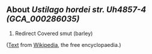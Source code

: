 About *Ustilago hordei str. Uh4857-4 (GCA\_000286035)* 
------------------------------------------------------



1.  Redirect Covered smut (barley)

([Text](http://en.wikipedia.org/wiki/Ustilago_hordei) from
[Wikipedia](http://en.wikipedia.org/), the free encyclopaedia.)
